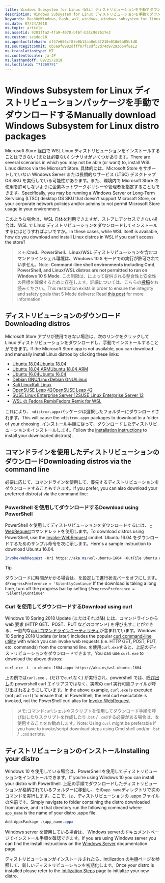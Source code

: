 ```yaml
---
title: Windows Subsystem for Linux (WSL) ディストリビューションを手動でダウンロードする
description: Windows Subsystem for Linux ディストリビューションを手動でダウンロードする方法について説明します。
keywords: BashOnWindows、bash、wsl、windows、windows subsystem for linux、WSL、windows subsystem、ディストリビューション、ubuntu、openSUSE、SLES、debian、kali
ms.date: 07/24/2018
ms.topic: article
ms.assetid: 9281ffa2-4fa9-4078-bf6f-b51c967617e3
ms.custom: seodec18
ms.openlocfilehash: df47e656cf83e0b13aa8eb3f210e010d6a85bfd8
ms.sourcegitcommit: 0b5a9f8982dfff07fc8df32d74d97293654f8e12
ms.translationtype: MT
ms.contentlocale: ja-JP
ms.lasthandoff: 09/25/2019
ms.locfileid: "71269791"
---
```

# <a name="manually-download-windows-subsystem-for-linux-distro-packages"></a><span data-ttu-id="ff0b5-104">Windows Subsystem for Linux ディストリビューションパッケージを手動でダウンロードする</span><span class="sxs-lookup"><span data-stu-id="ff0b5-104">Manually download Windows Subsystem for Linux distro packages</span></span>

<span data-ttu-id="ff0b5-105">Microsoft Store 経由で WSL Linux ディストリビューションをインストールすることはできない (または必要ない) シナリオがいくつかあります。</span><span class="sxs-lookup"><span data-stu-id="ff0b5-105">There are several scenarios in which you may not be able (or want) to, install WSL Linux distros via the Microsoft Store.</span></span> <span data-ttu-id="ff0b5-106">具体的には、Microsoft Store をサポートしていない Windows Server または長期的なサービス (LTSC) デスクトップ OS SKU を実行している可能性があります。また、環境内で Microsoft Store の使用を許可しないように企業ネットワークポリシーや管理者を指定することもできます。</span><span class="sxs-lookup"><span data-stu-id="ff0b5-106">Specifically, you may be running a Windows Server or Long-Term Servicing (LTSC) desktop OS SKU that doesn't support Microsoft Store, or your corporate network policies and/or admins to not permit Microsoft Store usage in your environment.</span></span>

<span data-ttu-id="ff0b5-107">このような場合は、WSL 自体を利用できますが、ストアにアクセスできない場合は、WSL で Linux ディストリビューションをダウンロードしてインストールするにはどうすればよいですか。</span><span class="sxs-lookup"><span data-stu-id="ff0b5-107">In these cases, while WSL itself is available, how do you download and install Linux distros in WSL if you can't access the store?</span></span>

> <span data-ttu-id="ff0b5-108">メモ:**Cmd、PowerShell、Linux/WSL ディストリビューションを含むコマンドラインシェル環境は、Windows 10 S モードでの実行が許可されていません**。</span><span class="sxs-lookup"><span data-stu-id="ff0b5-108">Note: **Command-line shell environments including Cmd, PowerShell, and Linux/WSL distros are not permitted to run on Windows 10 S Mode**.</span></span> <span data-ttu-id="ff0b5-109">この制限は、によって提供される整合性と安全性の目標を確保するために存在します。詳細については、こちらの[投稿](https://blogs.msdn.microsoft.com/commandline/2017/05/18/will-linux-distros-run-on-windows-10-s/)をお読みください。</span><span class="sxs-lookup"><span data-stu-id="ff0b5-109">This restriction exists in order to ensure the integrity and safety goals that S Mode delivers: Read [this post](https://blogs.msdn.microsoft.com/commandline/2017/05/18/will-linux-distros-run-on-windows-10-s/) for more information.</span></span>

## <a name="downloading-distros"></a><span data-ttu-id="ff0b5-110">ディストリビューションのダウンロード</span><span class="sxs-lookup"><span data-stu-id="ff0b5-110">Downloading distros</span></span>

<span data-ttu-id="ff0b5-111">Microsoft Store アプリが使用できない場合は、次のリンクをクリックして Linux ディストリビューションをダウンロードし、手動でインストールすることができます。</span><span class="sxs-lookup"><span data-stu-id="ff0b5-111">If the Microsoft Store app is not available, you can download and manually install Linux distros by clicking these links:</span></span>
* [<span data-ttu-id="ff0b5-112">Ubuntu 18.04</span><span class="sxs-lookup"><span data-stu-id="ff0b5-112">Ubuntu 18.04</span></span>](https://aka.ms/wsl-ubuntu-1804)
* [<span data-ttu-id="ff0b5-113">Ubuntu 18.04 ARM</span><span class="sxs-lookup"><span data-stu-id="ff0b5-113">Ubuntu 18.04 ARM</span></span>](https://aka.ms/wsl-ubuntu-1804-arm)
* [<span data-ttu-id="ff0b5-114">Ubuntu 16.04</span><span class="sxs-lookup"><span data-stu-id="ff0b5-114">Ubuntu 16.04</span></span>](https://aka.ms/wsl-ubuntu-1604)
* [<span data-ttu-id="ff0b5-115">Debian GNU/Linux</span><span class="sxs-lookup"><span data-stu-id="ff0b5-115">Debian GNU/Linux</span></span>](https://aka.ms/wsl-debian-gnulinux)
* [<span data-ttu-id="ff0b5-116">Kali Linux</span><span class="sxs-lookup"><span data-stu-id="ff0b5-116">Kali Linux</span></span>](https://aka.ms/wsl-kali-linux-new)
* [<span data-ttu-id="ff0b5-117">OpenSUSE Leap 42</span><span class="sxs-lookup"><span data-stu-id="ff0b5-117">OpenSUSE Leap 42</span></span>](https://aka.ms/wsl-opensuse-42)
* [<span data-ttu-id="ff0b5-118">SUSE Linux Enterprise Server 12</span><span class="sxs-lookup"><span data-stu-id="ff0b5-118">SUSE Linux Enterprise Server 12</span></span>](https://aka.ms/wsl-sles-12)
* [<span data-ttu-id="ff0b5-119">WSL の Fedora Remix</span><span class="sxs-lookup"><span data-stu-id="ff0b5-119">Fedora Remix for WSL</span></span>](https://github.com/WhitewaterFoundry/WSLFedoraRemix/releases/)

<span data-ttu-id="ff0b5-120">これにより、 `<distro>.appx`パッケージは選択したフォルダーにダウンロードされます。</span><span class="sxs-lookup"><span data-stu-id="ff0b5-120">This will cause the `<distro>.appx` packages to download to a folder of your choosing.</span></span> <span data-ttu-id="ff0b5-121">[インストール手順](#installing-your-distro)に従って、ダウンロードしたディストリビューションをインストールします。</span><span class="sxs-lookup"><span data-stu-id="ff0b5-121">Follow the [installation instructions](#installing-your-distro) to install your downloaded distro(s).</span></span>

## <a name="downloading-distros-via-the-command-line"></a><span data-ttu-id="ff0b5-122">コマンドラインを使用したディストリビューションのダウンロード</span><span class="sxs-lookup"><span data-stu-id="ff0b5-122">Downloading distros via the command line</span></span>
<span data-ttu-id="ff0b5-123">必要に応じて、コマンドラインを使用して、優先するディストリビューションをダウンロードすることもできます。</span><span class="sxs-lookup"><span data-stu-id="ff0b5-123">If you prefer, you can also download your preferred distro(s) via the command line:</span></span>

 ### <a name="download-using-powershell"></a><span data-ttu-id="ff0b5-124">PowerShell を使用してダウンロードする</span><span class="sxs-lookup"><span data-stu-id="ff0b5-124">Download using PowerShell</span></span>
 <span data-ttu-id="ff0b5-125">PowerShell を使用してディストリビューションをダウンロードするには、 [-WebRequest](https://msdn.microsoft.com/powershell/reference/5.1/microsoft.powershell.utility/invoke-webrequest)コマンドレットを使用します。</span><span class="sxs-lookup"><span data-stu-id="ff0b5-125">To download distros using PowerShell, use the [Invoke-WebRequest](https://msdn.microsoft.com/powershell/reference/5.1/microsoft.powershell.utility/invoke-webrequest) cmdlet.</span></span> <span data-ttu-id="ff0b5-126">Ubuntu 16.04 をダウンロードするためのサンプル命令を次に示します。</span><span class="sxs-lookup"><span data-stu-id="ff0b5-126">Here's a sample instruction to download Ubuntu 16.04.</span></span>

```powershell
Invoke-WebRequest -Uri https://aka.ms/wsl-ubuntu-1604 -OutFile Ubuntu.appx -UseBasicParsing
```

> [!TIP]
> <span data-ttu-id="ff0b5-127">ダウンロードに時間がかかる場合は、を設定して進行状況バーをオフにします。`$ProgressPreference = 'SilentlyContinue'`</span><span class="sxs-lookup"><span data-stu-id="ff0b5-127">If the download is taking a long time, turn off the progress bar by setting `$ProgressPreference = 'SilentlyContinue'`</span></span>

### <a name="download-using-curl"></a><span data-ttu-id="ff0b5-128">Curl を使用してダウンロードする</span><span class="sxs-lookup"><span data-stu-id="ff0b5-128">Download using curl</span></span>
<span data-ttu-id="ff0b5-129">Windows 10 Spring 2018 Update (またはそれ以降) には、コマンドラインから web 要求 (HTTP GET、POST、PUT などのコマンド) を呼び出すことができる、一般的な[curl コマンドラインユーティリティ](https://curl.haxx.se/)が含まれています。</span><span class="sxs-lookup"><span data-stu-id="ff0b5-129">Windows 10 Spring 2018 Update (or later) includes the popular [curl command-line utility](https://curl.haxx.se/) with which you can invoke web requests (i.e. HTTP GET, POST, PUT, etc. commands) from the command line.</span></span> <span data-ttu-id="ff0b5-130">を使用`curl.exe`すると、上記のディストリビューションをダウンロードできます。</span><span class="sxs-lookup"><span data-stu-id="ff0b5-130">You can use `curl.exe` to download the above distros:</span></span>

```console
curl.exe -L -o ubuntu-1604.appx https://aka.ms/wsl-ubuntu-1604
```

<span data-ttu-id="ff0b5-131">上の例では`curl.exe` 、(だけで`curl`なく) が実行され、powershell では、[呼び出し](https://docs.microsoft.com/en-us/powershell/module/microsoft.powershell.utility/invoke-webrequest?view=powershell-6)の powershell curl エイリアスではなく、実際の curl 実行可能ファイルが呼び出されるようにしています。</span><span class="sxs-lookup"><span data-stu-id="ff0b5-131">In the above example, `curl.exe` is executed (not just `curl`) to ensure that, in PowerShell, the real curl executable is invoked, not the PowerShell curl alias for [Invoke-WebRequest](https://docs.microsoft.com/en-us/powershell/module/microsoft.powershell.utility/invoke-webrequest?view=powershell-6)</span></span>

> <span data-ttu-id="ff0b5-132">メモ:コマンド`curl`シェルやスクリプトを使用してダウンロード手順を呼び出したりスクリプトを作成したり`.bat`  /  `.cmd`する必要がある場合は、を使用することをお勧めします。</span><span class="sxs-lookup"><span data-stu-id="ff0b5-132">Note: Using `curl` might be preferable if you have to invoke/script download steps using Cmd shell and/or `.bat` / `.cmd` scripts.</span></span>

## <a name="installing-your-distro"></a><span data-ttu-id="ff0b5-133">ディストリビューションのインストール</span><span class="sxs-lookup"><span data-stu-id="ff0b5-133">Installing your distro</span></span>
<span data-ttu-id="ff0b5-134">Windows 10 を使用している場合は、PowerShell を使用してディストリビューションをインストールできます。</span><span class="sxs-lookup"><span data-stu-id="ff0b5-134">If you're using Windows 10 you can install your distro with PowerShell.</span></span> <span data-ttu-id="ff0b5-135">上記の手順でダウンロードしたディストリビューションが格納されているフォルダーに移動し、その`app_name`ディレクトリで次のコマンドを実行します。ここで、は、ディストリビューションの .appx ファイルの名前です。</span><span class="sxs-lookup"><span data-stu-id="ff0b5-135">Simply navigate to folder containing the distro downloaded from above, and in that directory run the following command where `app_name` is the name of your distro .appx file.</span></span>  
```Powershell
Add-AppxPackage .\app_name.appx
```

<span data-ttu-id="ff0b5-136">Windows server を使用している場合は、 [Windows server](install-on-server.md)のドキュメントページでインストール手順を確認できます。</span><span class="sxs-lookup"><span data-stu-id="ff0b5-136">If you are using Windows server you can find the install instructions on the [Windows Server](install-on-server.md) documentation page.</span></span>

<span data-ttu-id="ff0b5-137">ディストリビューションがインストールされたら、Intilization の[手順](initialize-distro.md)ページを参照して、新しいディストリビューションを初期化します。</span><span class="sxs-lookup"><span data-stu-id="ff0b5-137">Once your distro is installed please refer to the [Intilization Steps](initialize-distro.md) page to initialize your new distro.</span></span>
